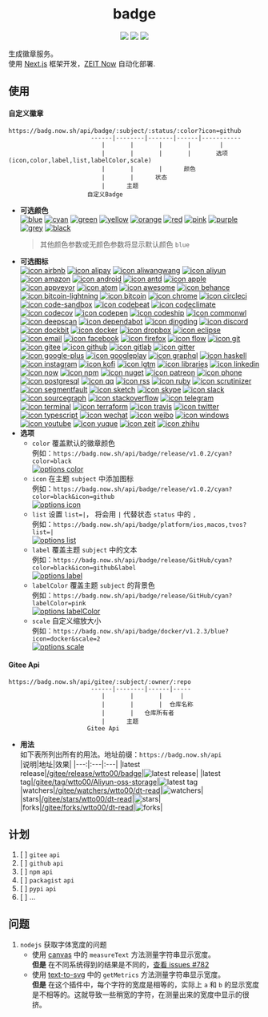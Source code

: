 <h1 align="center">badge</h1>
<p align="center">
  <a href="https://github.com/wtto00/badge" target="_blank"><img src="https://badg.now.sh/api/badge/release/GitHub/black?icon=github&label&scale=1.2" /></a> <a href="https://gitee.com/wtto00/badge" target="_black"><img src="https://badg.now.sh/api/badge/release/Gitee/orange?icon=gitee&label&scale=1.2" /></a> <a href="https://badg.now.sh" target="_blank"><img src="https://badg.now.sh/api/badge/icon/My Site/cyan?icon=badg&label&scale=1.2" /></a>
</p>

生成徽章服务。  
使用 [Next.js](https://nextjs.org/) 框架开发，[ZEIT Now](https://zeit.co/) 自动化部署.

## 使用

#### 自定义徽章

```
https://badg.now.sh/api/badge/:subject/:status/:color?icon=github
                       ------|--------|-------|------|-----------
                          |       |       |       |        |
                          |       |       |       |       选项(icon,color,label,list,labelColor,scale)
                          |       |       |      颜色
                          |       |      状态
                          |      主题
                      自定义Badge
```

- **可选颜色**  
  [![blue](https://badg.now.sh/api/badge/color/blue/blue "color blue")](https://badg.now.sh/api/badge/color/blue/blue) [![cyan](https://badg.now.sh/api/badge/color/cyan/cyan "color cyan")](https://badg.now.sh/api/badge/color/cyan/cyan) [![green](https://badg.now.sh/api/badge/color/green/green "color green")](https://badg.now.sh/api/badge/color/green/green) [![yellow](https://badg.now.sh/api/badge/color/yellow/yellow "color yellow")](https://badg.now.sh/api/badge/color/yellow/yellow) [![orange](https://badg.now.sh/api/badge/color/orange/orange "color orange")](https://badg.now.sh/api/badge/color/orange/orange) [![red](https://badg.now.sh/api/badge/color/red/red "color red")](https://badg.now.sh/api/badge/color/red/red) [![pink](https://badg.now.sh/api/badge/color/pink/pink "color pink")](https://badg.now.sh/api/badge/color/pink/pink) [![purple](https://badg.now.sh/api/badge/color/purple/purple "color purple")](https://badg.now.sh/api/badge/color/purple/purple) [![grey](https://badg.now.sh/api/badge/color/grey/grey "color grey")](https://badg.now.sh/api/badge/color/grey/grey) [![black](https://badg.now.sh/api/badge/color/black/black "color black")](https://badg.now.sh/api/badge/color/black/black)
  > 其他颜色参数或无颜色参数将显示默认颜色 `blue`
- **可选图标**  
  [![icon airbnb](https://badg.now.sh/api/badge/icon/airbnb?icon=airbnb&label "icon airbnb")](https://badg.now.sh/api/badge/icon/airbnb?icon=airbnb&label) [![icon alipay](https://badg.now.sh/api/badge/icon/alipay?icon=alipay&label "icon alipay")](https://badg.now.sh/api/badge/icon/alipay?icon=alipay&label) [![icon aliwangwang](https://badg.now.sh/api/badge/icon/aliwangwang?icon=aliwangwang&label "icon aliwangwang")](https://badg.now.sh/api/badge/icon/aliwangwang?icon=aliwangwang&label) [![icon aliyun](https://badg.now.sh/api/badge/icon/aliyun?icon=aliyun&label "icon aliyun")](https://badg.now.sh/api/badge/icon/aliyun?icon=aliyun&label) [![icon amazon](https://badg.now.sh/api/badge/icon/amazon?icon=amazon&label "icon amazon")](https://badg.now.sh/api/badge/icon/amazon?icon=amazon&label) [![icon android](https://badg.now.sh/api/badge/icon/android?icon=android&label "icon android")](https://badg.now.sh/api/badge/icon/android?icon=android&label) [![icon antd](https://badg.now.sh/api/badge/icon/antd?icon=antd&label "icon antd")](https://badg.now.sh/api/badge/icon/antd?icon=antd&label) [![icon apple](https://badg.now.sh/api/badge/icon/apple?icon=apple&label "icon apple")](https://badg.now.sh/api/badge/icon/apple?icon=apple&label) [![icon appveyor](https://badg.now.sh/api/badge/icon/appveyor?icon=appveyor&label "icon appveyor")](https://badg.now.sh/api/badge/icon/appveyor?icon=appveyor&label) [![icon atom](https://badg.now.sh/api/badge/icon/atom?icon=atom&label "icon atom")](https://badg.now.sh/api/badge/icon/atom?icon=atom&label) [![icon awesome](https://badg.now.sh/api/badge/icon/awesome?icon=awesome&label "icon awesome")](https://badg.now.sh/api/badge/icon/awesome?icon=awesome&label) [![icon behance](https://badg.now.sh/api/badge/icon/behance?icon=behance&label "icon behance")](https://badg.now.sh/api/badge/icon/behance?icon=behance&label) [![icon bitcoin-lightning](https://badg.now.sh/api/badge/icon/bitcoin-lightning?icon=bitcoin-lightning&label "icon bitcoin-lightning")](https://badg.now.sh/api/badge/icon/bitcoin-lightning?icon=bitcoin-lightning&label) [![icon bitcoin](https://badg.now.sh/api/badge/icon/bitcoin?icon=bitcoin&label "icon bitcoin")](https://badg.now.sh/api/badge/icon/bitcoin?icon=bitcoin&label) [![icon chrome](https://badg.now.sh/api/badge/icon/chrome?icon=chrome&label "icon chrome")](https://badg.now.sh/api/badge/icon/chrome?icon=chrome&label) [![icon circleci](https://badg.now.sh/api/badge/icon/circleci?icon=circleci&label "icon circleci")](https://badg.now.sh/api/badge/icon/circleci?icon=circleci&label) [![icon code-sandbox](https://badg.now.sh/api/badge/icon/code-sandbox?icon=code-sandbox&label "icon code-sandbox")](https://badg.now.sh/api/badge/icon/code-sandbox?icon=code-sandbox&label) [![icon codebeat](https://badg.now.sh/api/badge/icon/codebeat?icon=codebeat&label "icon codebeat")](https://badg.now.sh/api/badge/icon/codebeat?icon=codebeat&label) [![icon codeclimate](https://badg.now.sh/api/badge/icon/codeclimate?icon=codeclimate&label "icon codeclimate")](https://badg.now.sh/api/badge/icon/codeclimate?icon=codeclimate&label) [![icon codecov](https://badg.now.sh/api/badge/icon/codecov?icon=codecov&label "icon codecov")](https://badg.now.sh/api/badge/icon/codecov?icon=codecov&label) [![icon codepen](https://badg.now.sh/api/badge/icon/codepen?icon=codepen&label "icon codepen")](https://badg.now.sh/api/badge/icon/codepen?icon=codepen&label) [![icon codeship](https://badg.now.sh/api/badge/icon/codeship?icon=codeship&label "icon codeship")](https://badg.now.sh/api/badge/icon/codeship?icon=codeship&label) [![icon commonwl](https://badg.now.sh/api/badge/icon/commonwl?icon=commonwl&label "icon commonwl")](https://badg.now.sh/api/badge/icon/commonwl?icon=commonwl&label) [![icon deepscan](https://badg.now.sh/api/badge/icon/deepscan?icon=deepscan&label "icon deepscan")](https://badg.now.sh/api/badge/icon/deepscan?icon=deepscan&label) [![icon dependabot](https://badg.now.sh/api/badge/icon/dependabot?icon=dependabot&label "icon dependabot")](https://badg.now.sh/api/badge/icon/dependabot?icon=dependabot&label) [![icon dingding](https://badg.now.sh/api/badge/icon/dingding?icon=dingding&label "icon dingding")](https://badg.now.sh/api/badge/icon/dingding?icon=dingding&label) [![icon discord](https://badg.now.sh/api/badge/icon/discord?icon=discord&label "icon discord")](https://badg.now.sh/api/badge/icon/discord?icon=discord&label) [![icon dockbit](https://badg.now.sh/api/badge/icon/dockbit?icon=dockbit&label "icon dockbit")](https://badg.now.sh/api/badge/icon/dockbit?icon=dockbit&label) [![icon docker](https://badg.now.sh/api/badge/icon/docker?icon=docker&label "icon docker")](https://badg.now.sh/api/badge/icon/docker?icon=docker&label) [![icon dropbox](https://badg.now.sh/api/badge/icon/dropbox?icon=dropbox&label "icon dropbox")](https://badg.now.sh/api/badge/icon/dropbox?icon=dropbox&label) [![icon eclipse](https://badg.now.sh/api/badge/icon/eclipse?icon=eclipse&label "icon eclipse")](https://badg.now.sh/api/badge/icon/eclipse?icon=eclipse&label) [![icon email](https://badg.now.sh/api/badge/icon/email?icon=email&label "icon email")](https://badg.now.sh/api/badge/icon/email?icon=email&label) [![icon facebook](https://badg.now.sh/api/badge/icon/facebook?icon=facebook&label "icon facebook")](https://badg.now.sh/api/badge/icon/facebook?icon=facebook&label) [![icon firefox](https://badg.now.sh/api/badge/icon/firefox?icon=firefox&label "icon firefox")](https://badg.now.sh/api/badge/icon/firefox?icon=firefox&label) [![icon flow](https://badg.now.sh/api/badge/icon/flow?icon=flow&label "icon flow")](https://badg.now.sh/api/badge/icon/flow?icon=flow&label) [![icon git](https://badg.now.sh/api/badge/icon/git?icon=git&label "icon git")](https://badg.now.sh/api/badge/icon/git?icon=git&label) [![icon gitee](https://badg.now.sh/api/badge/icon/gitee?icon=gitee&label "icon gitee")](https://badg.now.sh/api/badge/icon/gitee?icon=gitee&label) [![icon github](https://badg.now.sh/api/badge/icon/github?icon=github&label "icon github")](https://badg.now.sh/api/badge/icon/github?icon=github&label) [![icon gitlab](https://badg.now.sh/api/badge/icon/gitlab?icon=gitlab&label "icon gitlab")](https://badg.now.sh/api/badge/icon/gitlab?icon=gitlab&label) [![icon gitter](https://badg.now.sh/api/badge/icon/gitter?icon=gitter&label "icon gitter")](https://badg.now.sh/api/badge/icon/gitter?icon=gitter&label) [![icon google-plus](https://badg.now.sh/api/badge/icon/google-plus?icon=google-plus&label "icon google-plus")](https://badg.now.sh/api/badge/icon/google-plus?icon=google-plus&label) [![icon googleplay](https://badg.now.sh/api/badge/icon/googleplay?icon=googleplay&label "icon googleplay")](https://badg.now.sh/api/badge/icon/googleplay?icon=googleplay&label) [![icon graphql](https://badg.now.sh/api/badge/icon/graphql?icon=graphql&label "icon graphql")](https://badg.now.sh/api/badge/icon/graphql?icon=graphql&label) [![icon haskell](https://badg.now.sh/api/badge/icon/haskell?icon=haskell&label "icon haskell")](https://badg.now.sh/api/badge/icon/haskell?icon=haskell&label) [![icon instagram](https://badg.now.sh/api/badge/icon/instagram?icon=instagram&label "icon instagram")](https://badg.now.sh/api/badge/icon/instagram?icon=instagram&label) [![icon kofi](https://badg.now.sh/api/badge/icon/kofi?icon=kofi&label "icon kofi")](https://badg.now.sh/api/badge/icon/kofi?icon=kofi&label) [![icon lgtm](https://badg.now.sh/api/badge/icon/lgtm?icon=lgtm&label "icon lgtm")](https://badg.now.sh/api/badge/icon/lgtm?icon=lgtm&label) [![icon libraries](https://badg.now.sh/api/badge/icon/libraries?icon=libraries&label "icon libraries")](https://badg.now.sh/api/badge/icon/libraries?icon=libraries&label) [![icon linkedin](https://badg.now.sh/api/badge/icon/linkedin?icon=linkedin&label "icon linkedin")](https://badg.now.sh/api/badge/icon/linkedin?icon=linkedin&label) [![icon now](https://badg.now.sh/api/badge/icon/now?icon=now&label "icon now")](https://badg.now.sh/api/badge/icon/now?icon=now&label) [![icon npm](https://badg.now.sh/api/badge/icon/npm?icon=npm&label "icon npm")](https://badg.now.sh/api/badge/icon/npm?icon=npm&label) [![icon nuget](https://badg.now.sh/api/badge/icon/nuget?icon=nuget&label "icon nuget")](https://badg.now.sh/api/badge/icon/nuget?icon=nuget&label) [![icon patreon](https://badg.now.sh/api/badge/icon/patreon?icon=patreon&label "icon patreon")](https://badg.now.sh/api/badge/icon/patreon?icon=patreon&label) [![icon phone](https://badg.now.sh/api/badge/icon/phone?icon=phone&label "icon phone")](https://badg.now.sh/api/badge/icon/phone?icon=phone&label) [![icon postgresql](https://badg.now.sh/api/badge/icon/postgresql?icon=postgresql&label "icon postgresql")](https://badg.now.sh/api/badge/icon/postgresql?icon=postgresql&label) [![icon qq](https://badg.now.sh/api/badge/icon/qq?icon=qq&label "icon qq")](https://badg.now.sh/api/badge/icon/qq?icon=qq&label) [![icon rss](https://badg.now.sh/api/badge/icon/rss?icon=rss&label "icon rss")](https://badg.now.sh/api/badge/icon/rss?icon=rss&label) [![icon ruby](https://badg.now.sh/api/badge/icon/ruby?icon=ruby&label "icon ruby")](https://badg.now.sh/api/badge/icon/ruby?icon=ruby&label) [![icon scrutinizer](https://badg.now.sh/api/badge/icon/scrutinizer?icon=scrutinizer&label "icon scrutinizer")](https://badg.now.sh/api/badge/icon/scrutinizer?icon=scrutinizer&label) [![icon segmentfault](https://badg.now.sh/api/badge/icon/segmentfault?icon=segmentfault&label "icon segmentfault")](https://badg.now.sh/api/badge/icon/segmentfault?icon=segmentfault&label) [![icon sketch](https://badg.now.sh/api/badge/icon/sketch?icon=sketch&label "icon sketch")](https://badg.now.sh/api/badge/icon/sketch?icon=sketch&label) [![icon skype](https://badg.now.sh/api/badge/icon/skype?icon=skype&label "icon skype")](https://badg.now.sh/api/badge/icon/skype?icon=skype&label) [![icon slack](https://badg.now.sh/api/badge/icon/slack?icon=slack&label "icon slack")](https://badg.now.sh/api/badge/icon/slack?icon=slack&label) [![icon sourcegraph](https://badg.now.sh/api/badge/icon/sourcegraph?icon=sourcegraph&label "icon sourcegraph")](https://badg.now.sh/api/badge/icon/sourcegraph?icon=sourcegraph&label) [![icon stackoverflow](https://badg.now.sh/api/badge/icon/stackoverflow?icon=stackoverflow&label "icon stackoverflow")](https://badg.now.sh/api/badge/icon/stackoverflow?icon=stackoverflow&label) [![icon telegram](https://badg.now.sh/api/badge/icon/telegram?icon=telegram&label "icon telegram")](https://badg.now.sh/api/badge/icon/telegram?icon=telegram&label) [![icon terminal](https://badg.now.sh/api/badge/icon/terminal?icon=terminal&label "icon terminal")](https://badg.now.sh/api/badge/icon/terminal?icon=terminal&label) [![icon terraform](https://badg.now.sh/api/badge/icon/terraform?icon=terraform&label "icon terraform")](https://badg.now.sh/api/badge/icon/terraform?icon=terraform&label) [![icon travis](https://badg.now.sh/api/badge/icon/travis?icon=travis&label "icon travis")](https://badg.now.sh/api/badge/icon/travis?icon=travis&label) [![icon twitter](https://badg.now.sh/api/badge/icon/twitter?icon=twitter&label "icon twitter")](https://badg.now.sh/api/badge/icon/twitter?icon=twitter&label) [![icon typescript](https://badg.now.sh/api/badge/icon/typescript?icon=typescript&label "icon typescript")](https://badg.now.sh/api/badge/icon/typescript?icon=typescript&label) [![icon wechat](https://badg.now.sh/api/badge/icon/wechat?icon=wechat&label "icon wechat")](https://badg.now.sh/api/badge/icon/wechat?icon=wechat&label) [![icon weibo](https://badg.now.sh/api/badge/icon/weibo?icon=weibo&label "icon weibo")](https://badg.now.sh/api/badge/icon/weibo?icon=weibo&label) [![icon windows](https://badg.now.sh/api/badge/icon/windows?icon=windows&label "icon windows")](https://badg.now.sh/api/badge/icon/windows?icon=windows&label) [![icon youtube](https://badg.now.sh/api/badge/icon/youtube?icon=youtube&label "icon youtube")](https://badg.now.sh/api/badge/icon/youtube?icon=youtube&label) [![icon yuque](https://badg.now.sh/api/badge/icon/yuque?icon=yuque&label "icon yuque")](https://badg.now.sh/api/badge/icon/yuque?icon=yuque&label) [![icon zeit](https://badg.now.sh/api/badge/icon/zeit?icon=zeit&label "icon zeit")](https://badg.now.sh/api/badge/icon/zeit?icon=zeit&label) [![icon zhihu](https://badg.now.sh/api/badge/icon/zhihu?icon=zhihu&label "icon zhihu")](https://badg.now.sh/api/badge/icon/zhihu?icon=zhihu&label)
- **选项**
  - `color` 覆盖默认的徽章颜色  
    例如：`https://badg.now.sh/api/badge/release/v1.0.2/cyan?color=black`  
    [![options color](https://badg.now.sh/api/badge/release/v1.0.2/cyan?color=black "options color")](https://badg.now.sh/api/badge/release/v1.0.2/cyan?color=black)
  - `icon` 在主题 `subject` 中添加图标  
    例如：`https://badg.now.sh/api/badge/release/v1.0.2/cyan?color=black&icon=github`  
    [![options icon](https://badg.now.sh/api/badge/release/v1.0.2/cyan?color=black&icon=github "options icon")](https://badg.now.sh/api/badge/release/v1.0.2/cyan?color=black&icon=github)
  - `list` 设置 `list=|`， 将会用 `|` 代替状态 `status` 中的 `,`  
    例如：`https://badg.now.sh/api/badge/platform/ios,macos,tvos?list=|`  
    [![options list](https://badg.now.sh/api/badge/platform/ios,macos,tvos?list=| "options label")](https://badg.now.sh/api/badge/platform/ios,macos,tvos?list=|)
  - `label` 覆盖主题 `subject` 中的文本  
    例如：`https://badg.now.sh/api/badge/release/GitHub/cyan?color=black&icon=github&label`  
    [![options label](https://badg.now.sh/api/badge/release/GitHub/cyan?color=black&icon=github&label "options label")](https://badg.now.sh/api/badge/icon/GitHub/black?icon=github&label)
  - `labelColor` 覆盖主题 `subject` 的背景色  
    例如：`https://badg.now.sh/api/badge/release/GitHub/cyan?labelColor=pink`  
    [![options labelColor](https://badg.now.sh/api/badge/release/GitHub/cyan?labelColor=pink "options labelColor")](https://badg.now.sh/api/badge/release/GitHub/cyan?labelColor=pink)
  - `scale` 自定义缩放大小  
    例如：`https://badg.now.sh/api/badge/docker/v1.2.3/blue?icon=docker&scale=2`  
    [![options scale](https://badg.now.sh/api/badge/docker/v1.2.3/blue?icon=docker&scale=2 "options scale")](https://badg.now.sh/api/badge/docker/v1.2.3/blue?icon=docker&scale=2)

#### Gitee Api

```
https://badg.now.sh/api/gitee/:subject/:owner/:repo
                       ------|--------|------|-----
                          |       |       |     |
                          |       |       |  仓库名称
                          |       |   仓库所有者
                          |      主题
                      Gitee Api
```

- **用法**  
  如下表所列出所有的用法。地址前缀：`https://badg.now.sh/api`  
  |说明|地址|效果|
  |---:|:---|:---|
  |latest release|[/gitee/release/wtto00/badge](https://badg.now.sh/api/gitee/release/wtto00/badge)|![latest release](https://badg.now.sh/api/gitee/release/wtto00/badge "latest release")|
  |latest tag|[/gitee/tag/wtto00/Aliyun-oss-storage](https://badg.now.sh/api/gitee/tag/wtto00/Aliyun-oss-storage)|![latest tag](https://badg.now.sh/api/gitee/tag/wtto00/Aliyun-oss-storage "latest tag")
  |watchers|[/gitee/watchers/wtto00/dt-read](https://badg.now.sh/api/gitee/watchers/wtto00/dt-read)|![watchers](https://badg.now.sh/api/gitee/watchers/wtto00/dt-read "watchers")|
  |stars|[/gitee/stars/wtto00/dt-read](https://badg.now.sh/api/gitee/stars/wtto00/dt-read)|![stars](https://badg.now.sh/api/gitee/stars/wtto00/dt-read "stars")|
  |forks|[/gitee/forks/wtto00/dt-read](https://badg.now.sh/api/gitee/forks/wtto00/dt-read)|![forks](https://badg.now.sh/api/gitee/forks/wtto00/dt-read "forks")|

## 计划

1. [ ] `gitee` `api`
1. [ ] `github` `api`
1. [ ] `npm` `api`
1. [ ] `packagist` `api`
1. [ ] `pypi` `api`
1. [ ] ...

## 问题

1. `nodejs` 获取字体宽度的问题
   - 使用 [canvas](https://www.npmjs.com/package/canvas#quick-example) 中的 `measureText` 方法测量字符串显示宽度。  
     **但是** 在不同系统得到的结果是不同的，[查看 issues #782](https://github.com/Automattic/node-canvas/issues/782)
   - 使用 [text-to-svg](https://www.npmjs.com/package/text-to-svg#texttosvggetmetricstext-option--) 中的 `getMetrics` 方法测量字符串显示宽度。  
     **但是** 在这个插件中，每个字符的宽度是相等的，实际上 `a` 和 `b` 的显示宽度是不相等的。这就导致一些稍宽的字符，在测量出来的宽度中显示的很挤。

